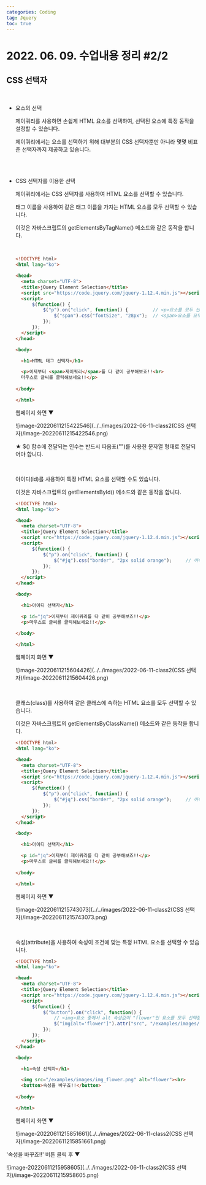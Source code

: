 ```yaml
---
categories: Coding	
tag: Jquery
toc: true
---
```




# 2022. 06. 09. 수업내용 정리 #2/2

## CSS 선택자

<br>

* 요소의 선택

  제이쿼리를 사용하면 손쉽게 HTML 요소를 선택하여, 선택된 요소에 특정 동작을 설정할 수 있습니다.<br>

  제이쿼리에서는 요소를 선택하기 위해 대부분의 CSS 선택자뿐만 아니라 몇몇 비표준 선택자까지 제공하고 있습니다.

  <br>

  <br>

* CSS 선택자를 이용한 선택

  제이쿼리에서는 CSS 선택자를 사용하여 HTML 요소를 선택할 수 있습니다.<br>

  태그 이름을 사용하여 같은 태그 이름을 가지는 HTML 요소를 모두 선택할 수 있습니다.<br>

  이것은 자바스크립트의 getElementsByTagName() 메소드와 같은 동작을 합니다.

  <br>

  ```html
  <!DOCTYPE html>
  <html lang="ko">
  
  <head>
  	<meta charset="UTF-8">
  	<title>jQuery Element Selection</title>
  	<script src="https://code.jquery.com/jquery-1.12.4.min.js"></script>
  	<script>
  		$(function() {
  			$("p").on("click", function() {			// <p>요소를 모두 선택함.
  				$("span").css("fontSize", "28px");	// <span>요소를 모두 선택함.
  			});
  		});
  	</script>
  </head>
  
  <body>
  
  	<h1>HTML 태그 선택자</h1>
  
  	<p>이제부터 <span>제이쿼리</span>를 다 같이 공부해보죠!!<br>
  	마우스로 글씨를 클릭해보세요!!</p>
  	
  </body>
  
  </html>
  ```

  웹페이지 화면 ▼

  ![image-20220611215422546](../../images/2022-06-11-class2(CSS 선택자)/image-20220611215422546.png)

  ★ $() 함수에 전달되는 인수는 반드시 따옴표("")를 사용한 문자열 형태로 전달되어야 합니다.

  <br>

  아이디(id)를 사용하여 특정 HTML 요소를 선택할 수도 있습니다.<br>

  이것은 자바스크립트의 getElementsById() 메소드와 같은 동작을 합니다.<br>

  ```html
  <!DOCTYPE html>
  <html lang="ko">
  
  <head>
  	<meta charset="UTF-8">
  	<title>jQuery Element Selection</title>
  	<script src="https://code.jquery.com/jquery-1.12.4.min.js"></script>
  	<script>
  		$(function() {
  			$("p").on("click", function() {
  				$("#jq").css("border", "2px solid orange");		// 아이디가 "jq"인 요소를 선택함.
  			});
  		});
  	</script>
  </head>
  
  <body>
  
  	<h1>아이디 선택자</h1>
  
  	<p id="jq">이제부터 제이쿼리를 다 같이 공부해보죠!!</p>
  	<p>마우스로 글씨를 클릭해보세요!!</p>
  	
  </body>
  
  </html>
  ```

  웹페이지 화면 ▼

  ![image-20220611215604426](../../images/2022-06-11-class2(CSS 선택자)/image-20220611215604426.png)

  <br>

  클래스(class)를 사용하여 같은 클래스에 속하는 HTML 요소를 모두 선택할 수 있습니다.<br>

  이것은 자바스크립트의 getElementsByClassName() 메소드와 같은 동작을 합니다.<br>

  ```html
  <!DOCTYPE html>
  <html lang="ko">
  
  <head>
  	<meta charset="UTF-8">
  	<title>jQuery Element Selection</title>
  	<script src="https://code.jquery.com/jquery-1.12.4.min.js"></script>
  	<script>
  		$(function() {
  			$("p").on("click", function() {
  				$("#jq").css("border", "2px solid orange");		// 아이디가 "jq"인 요소를 선택함.
  			});
  		});
  	</script>
  </head>
  
  <body>
  
  	<h1>아이디 선택자</h1>
  
  	<p id="jq">이제부터 제이쿼리를 다 같이 공부해보죠!!</p>
  	<p>마우스로 글씨를 클릭해보세요!!</p>
  	
  </body>
  
  </html>
  ```

  웹페이지 화면 ▼

  ![image-20220611215743073](../../images/2022-06-11-class2(CSS 선택자)/image-20220611215743073.png)

  <br>

  속성(attribute)을 사용하여 속성이 조건에 맞는 특정 HTML 요소를 선택할 수 있습니다.<br>

  ```html
  <!DOCTYPE html>
  <html lang="ko">
  
  <head>
  	<meta charset="UTF-8">
  	<title>jQuery Element Selection</title>
  	<script src="https://code.jquery.com/jquery-1.12.4.min.js"></script>
  	<script>
  		$(function() {
  			$("button").on("click", function() {
  				// <img>요소 중에서 alt 속성값이 "flower"인 요소를 모두 선택함.
  				$("img[alt='flower']").attr("src", "/examples/images/img_monalisa.png");
  			});
  		});
  	</script>
  </head>
  
  <body>
  
  	<h1>속성 선택자</h1>
  
  	<img src="/examples/images/img_flower.png" alt="flower"><br>
  	<button>속성을 바꾸죠!!</button>
  	
  </body>
  
  </html>
  ```

  웹페이지 화면 ▼

  ![image-20220611215851661](../../images/2022-06-11-class2(CSS 선택자)/image-20220611215851661.png)

'속성을 바꾸죠!!' 버튼 클릭 후 ▼

![image-20220611215958605](../../images/2022-06-11-class2(CSS 선택자)/image-20220611215958605.png)

